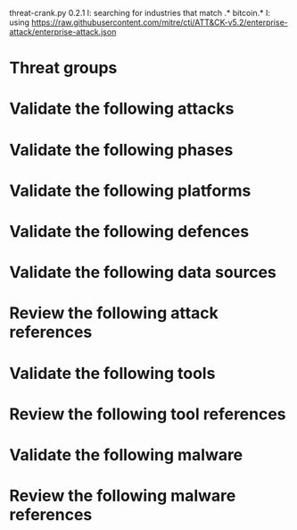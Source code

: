 threat-crank.py 0.2.1
I: searching for industries that match .* bitcoin.*
I: using https://raw.githubusercontent.com/mitre/cti/ATT&CK-v5.2/enterprise-attack/enterprise-attack.json
# Threat groups


# Validate the following attacks


# Validate the following phases


# Validate the following platforms


# Validate the following defences


# Validate the following data sources


# Review the following attack references


# Validate the following tools


# Review the following tool references


# Validate the following malware


# Review the following malware references


